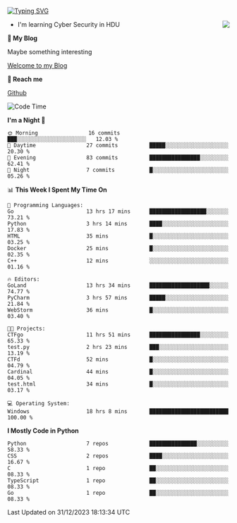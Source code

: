 [![Typing SVG](https://readme-typing-svg.herokuapp.com?font=Fira+Code&pause=1000&random=false&width=450&height=60&lines=Hello+%F0%9F%91%8B%F0%9F%8F%BB;I'm+JBNRZ)](https://git.io/typing-svg)

<a href="#">
  <img align="right" src="https://github-readme-stats.vercel.app/api?username=JBNRZ&show_icons=true&bg_color=15,f2f7fd,E0EAFC" />
</a>

- I'm learning Cyber Security in HDU

 **🌱 My Blog**

Maybe something interesting

[Welcome to my Blog](https://jbnrz.com.cn/)

 **💬 Reach me** 

[Github](https://github.com/JBNRZ)


<!--START_SECTION:waka-->
![Code Time](http://img.shields.io/badge/Code%20Time-242%20hrs%2028%20mins-blue)

**I'm a Night 🦉** 

```text
🌞 Morning                16 commits          ███░░░░░░░░░░░░░░░░░░░░░░   12.03 % 
🌆 Daytime                27 commits          █████░░░░░░░░░░░░░░░░░░░░   20.30 % 
🌃 Evening                83 commits          ████████████████░░░░░░░░░   62.41 % 
🌙 Night                  7 commits           █░░░░░░░░░░░░░░░░░░░░░░░░   05.26 % 
```


📊 **This Week I Spent My Time On** 

```text
💬 Programming Languages: 
Go                       13 hrs 17 mins      ██████████████████░░░░░░░   73.21 % 
Python                   3 hrs 14 mins       ████░░░░░░░░░░░░░░░░░░░░░   17.83 % 
HTML                     35 mins             █░░░░░░░░░░░░░░░░░░░░░░░░   03.25 % 
Docker                   25 mins             █░░░░░░░░░░░░░░░░░░░░░░░░   02.35 % 
C++                      12 mins             ░░░░░░░░░░░░░░░░░░░░░░░░░   01.16 % 

🔥 Editors: 
GoLand                   13 hrs 34 mins      ███████████████████░░░░░░   74.77 % 
PyCharm                  3 hrs 57 mins       █████░░░░░░░░░░░░░░░░░░░░   21.84 % 
WebStorm                 36 mins             █░░░░░░░░░░░░░░░░░░░░░░░░   03.40 % 

🐱‍💻 Projects: 
CTFgo                    11 hrs 51 mins      ████████████████░░░░░░░░░   65.33 % 
test.py                  2 hrs 23 mins       ███░░░░░░░░░░░░░░░░░░░░░░   13.19 % 
CTFd                     52 mins             █░░░░░░░░░░░░░░░░░░░░░░░░   04.79 % 
Cardinal                 44 mins             █░░░░░░░░░░░░░░░░░░░░░░░░   04.05 % 
test.html                34 mins             █░░░░░░░░░░░░░░░░░░░░░░░░   03.17 % 

💻 Operating System: 
Windows                  18 hrs 8 mins       █████████████████████████   100.00 % 
```

**I Mostly Code in Python** 

```text
Python                   7 repos             ███████████████░░░░░░░░░░   58.33 % 
CSS                      2 repos             ████░░░░░░░░░░░░░░░░░░░░░   16.67 % 
C                        1 repo              ██░░░░░░░░░░░░░░░░░░░░░░░   08.33 % 
TypeScript               1 repo              ██░░░░░░░░░░░░░░░░░░░░░░░   08.33 % 
Go                       1 repo              ██░░░░░░░░░░░░░░░░░░░░░░░   08.33 % 
```




 Last Updated on 31/12/2023 18:13:34 UTC
<!--END_SECTION:waka-->
